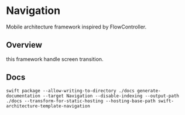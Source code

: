 # Navigation

Mobile architecture framework inspired by FlowController.

## Overview

this framework handle screen transition.

## Docs

`swift package --allow-writing-to-directory ./docs generate-documentation --target Navigation --disable-indexing --output-path ./docs --transform-for-static-hosting --hosting-base-path swift-architecture-template-navigation`
